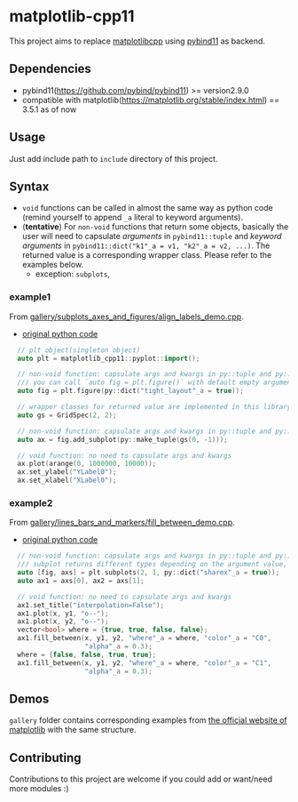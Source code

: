 # matplotlib-cpp11

This project aims to replace [matplotlibcpp](https://github.com/lava/matplotlib-cpp) using [pybind11](https://github.com/pybind/pybind11) as backend.

## Dependencies

- pybind11(https://github.com/pybind/pybind11) >= version2.9.0
- compatible with matplotlib(https://matplotlib.org/stable/index.html) == 3.5.1 as of now

## Usage

Just add include path to `include` directory of this project.

## Syntax

- `void` functions can be called in almost the same way as python code (remind yourself to append `_a` literal to keyword arguments).
- (**tentative**) For `non-void` functions that return some objects, basically the user will need to capsulate *arguments* in `pybind11::tuple` and *keyword arguments* in `pybind11::dict("k1"_a = v1, "k2"_a = v2, ...)`. The returned value is a corresponding wrapper class. Please refer to the examples below.
  - exception: `subplots`, 

### example1

From [gallery/subplots_axes_and_figures/align_labels_demo.cpp](https://github.com/soblin/matplotlib-cpp11/blob/master/gallery/subplots_axes_and_figures/align_labels_demo.cpp).

- [original python code](https://matplotlib.org/stable/gallery/subplots_axes_and_figures/align_labels_demo.html)

```cpp
  // plt object(singleton object)
  auto plt = matplotlib_cpp11::pyplot::import();

  // non-void function: capsulate args and kwargs in py::tuple and py::dict
  /// you can call `auto fig = plt.figure()` with default empty arguments :)
  auto fig = plt.figure(py::dict("tight_layout"_a = true));

  // wrapper classes for returned value are implemented in this library
  auto gs = GridSpec(2, 2);

  // non-void function: capsulate args and kwargs in py::tuple and py::dict
  auto ax = fig.add_subplot(py::make_tuple(gs(0, -1)));

  // void function: no need to capsulate args and kwargs
  ax.plot(arange(0, 1000000, 10000));
  ax.set_ylabel("YLabel0");
  ax.set_xlabel("XLabel0");
```

### example2

From [gallery/lines_bars_and_markers/fill_between_demo.cpp](https://github.com/soblin/matplotlib-cpp11/blob/master/gallery/lines_bars_and_markers/fill_between_demo.cpp).

- [original python code](https://matplotlib.org/stable/gallery/lines_bars_and_markers/fill_between_demo.html)

```cpp
  // non-void function: capsulate args and kwargs in py::tuple and py::dict
  /// subplot returns different types depending on the argument value, so this function is overloaded (see pyplot.h).
  auto [fig, axs] = plt.subplots(2, 1, py::dict("sharex"_a = true));
  auto ax1 = axs[0], ax2 = axs[1];

  // void function: no need to capsulate args and kwargs
  ax1.set_title("interpolation=False");
  ax1.plot(x, y1, "o--");
  ax1.plot(x, y2, "o--");
  vector<bool> where = {true, true, false, false};
  ax1.fill_between(x, y1, y2, "where"_a = where, "color"_a = "C0",
                   "alpha"_a = 0.3);
  where = {false, false, true, true};
  ax1.fill_between(x, y1, y2, "where"_a = where, "color"_a = "C1",
                   "alpha"_a = 0.3);
```

## Demos

`gallery` folder contains corresponding examples from [the official website of matplotlib](https://matplotlib.org/stable/gallery) with the same structure.

## Contributing

Contributions to this project are welcome if you could add or want/need more modules :)
